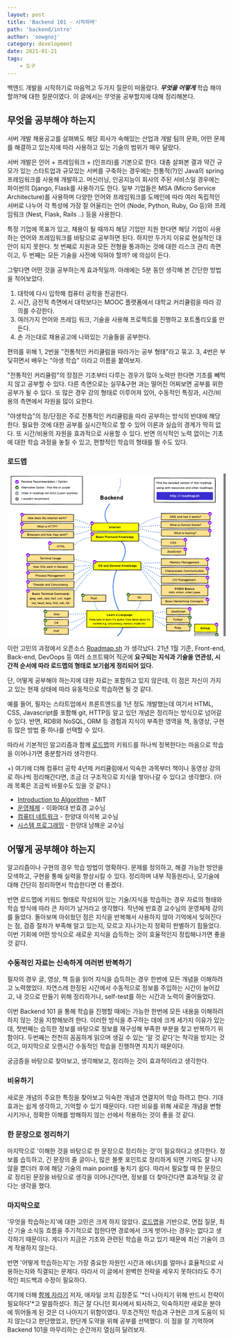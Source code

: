 ```yaml
---
layout: post
title: 'Backend 101 - 시작하며'
path: 'backend/intro'
author: 'oowgnoj'
category: development
date: 2021-01-21
tags:
    - 도구
---
```


백엔드 개발을 시작하기로 마음먹고 두가지 질문이 떠올랐다. ***무엇을 어떻게*** 학습 해야할까?에 대한 질문이였다. 이 글에서는 무엇을 공부할지에 대해 정리해본다.

## 무엇을 공부해야 하는지

서버 개발 채용공고를 살펴봐도 해당 회사가 속해있는 산업과 개발 팀의 문화, 어떤 문제를 해결하고 있는지에 따라 사용하고 있는 기술의 범위가 매우 달랐다. 

서버 개발은 언어 + 프레임워크 + (인프라)를 기본으로 한다. 대충 살펴본 결과 약간 규모가 있는 스타트업과 규모있는 서버를 구축하는 경우에는 전통적(?)인 Java의 spring 프레임워크를 사용해 개발하고. 머신러닝, 인공지능이 회사의 주된 서비스일 경우에는 파이썬의 Django, Flask를 사용하기도 한다. 일부 기업들은 MSA (Micro Service Architecture)를 사용하며 다양한 언어와 프레임워크를 도메인에 따라 여러 독립적인 서버로 나누어 각 특성에 가장 잘 어울리는 언어 (Node, Python, Ruby, Go 등)와 프레임워크 (Nest, Flask, Rails ..) 등을 사용한다.

특정 기업에 목표가 있고, 채용이 될 때까지 해당 기업만 지원 한다면 해당 기업이 사용하는 언어와 프레임워크를 바탕으로 공부하면 된다. 하지만 두가지 이유로 현실적인 대안이 되지 못한다. 첫 번째로 지원과 모든 전형을 통과하는 것에 대한 리스크 관리 측면이고, 두 번째는 모든 기술을 사전에 익혀야 할까? 에 의심이 든다.

그렇다면 어떤 것을 공부하는게 효과적일까. 아래에는 5분 동안 생각해 본 간단한 방법을 적어보았다.

1. 대학에 다시 입학해 컴퓨터 공학을 전공한다.
2. 시간, 금전적 측면에서 대학보다는 MOOC 플랫폼에서 대학교 커리큘럼을 따라 강의를 수강한다.
3. 여러가지 언어와 프레임 워크, 기술을 사용해 프로젝트를 진행하고 포트폴리오를 만든다.
4. 손 가는대로 채용공고에 나와있는 기술들을 공부한다.

편의를 위해 1, 2번을 "전통적인 커리큘럼을 따라가는 공부 형태"라고 묶고. 3, 4번은 부딪히면서 배우는 "야생 학습" 이라고 이름을 붙여보자.

"전통적인 커리큘럼"의 장점은 기초부터 다루는 경우가 많아 노력만 한다면 기초를 빼먹지 않고 공부할 수 있다. 다른 측면으로는 실무&구현 과는 떨어진 어찌보면 공부를 위한 공부가 될 수 있다. 또 많은 경우 강의 형태로 이루어져 있어, 수동적인 특징과, 시간/비용의 측면에서 자원을 많이 요한다. 

"야생학습"의 장/단점은 주로 전통적인 커리큘럼을 따라 공부하는 방식의 반대에 해당한다. 필요한 것에 대한 공부를 실시간적으로 할 수 있어 이론과 실습의 경계가 딱히 없다. 또 시간/비용의 자원을 효과적으로 사용할 수 있다. 반면 의식적인 노력 없이는 기초에 대한 학습 과정을 놓칠 수 있고, 편향적인 학습의 형태를 띌 수도 있다.

### 로드맵

![roadmap.sh](./../images/backend101/roadmap.png)

이런 고민의 과정에서 오픈소스 [Roadmap.sh](https://roadmap.sh/backend) 가 생각났다. 21년 1월 기준,  Front-end, Back-end, DevOops 등 여러 소프트웨어 직군에 **요구되는 지식과 기술을 연관성, 시간적 순서에 따라 로드맵의 형태로 보기쉽게 정리되어 있다.** 

단, 어떻게 공부해야 하는지에 대한 자료는 포함하고 있지 않은데, 이 점은 자신이 가지고 있는 현재 상태에 따라 유동적으로 학습하면 될 것 같다.

예를 들어, 필자는 스타트업에서 프론트엔드를 1년 정도 개발했는데 여기서 HTML, CSS, Javascript를 포함해 git, HTTP등 알고 있던 개념은 정리하는 방식으로 넘어갈 수 있다. 반면, RDB와 NoSQL, ORM 등 경험과 지식이 부족한 영역을 책, 동영상, 구현 등 많은 방법 중 하나를 선택할 수 있다.

따라서 기본적인 알고리즘과 함께 [로드맵](https://roadmap.sh/backend)의 키워드를 하나씩 정복한다는 마음으로 학습을 이어나가면 충분할거라 생각한다.

+) 여기에 더해 컴퓨터 공학 4년제 커리큘럼에서 익숙한 과목부터 책이나 동영상 강의로 하나씩 정리해간다면, 조금 더 구조적으로 지식을 쌓아나갈 수 있다고 생각했다. (아래 목록은 조금씩 바뀔수도 있을 것 같다.)

- [Introduction to Algorithm](https://www.youtube.com/watch?v=HtSuA80QTyo&list=PLUl4u3cNGP61Oq3tWYp6V_F-5jb5L2iHb) - MIT
- [운영체제](http://www.kocw.net/home/search/kemView.do?kemId=1046323) - 이화여대 반효경 교수님
- [컴퓨터 네트워크](http://www.kocw.net/home/cview.do?mty=p&kemId=1169634) - 한양대 이석복 교수님
- [시스템 프로그래밍](http://www.kocw.net/home/search/kemView.do?kemId=1223639&ar=relateCourse) - 한양대 남해운 교수님

## 어떻게 공부해야 하는지

알고리즘이나 구현의 경우 학습 방법이 명확하다. 문제를 정의하고, 해결 가능한 방안을 모색하고, 구현을 통해 실력을 향상시킬 수 있다. 정리하며 내부 작동원리나, 모기술에 대해 간단히 정리하면서 학습한다면 더 좋겠다.

반면 로드맵에 키워드 형태로 작성되어 있는 기술/지식을 학습하는 경우 자료의 형태와 학습 방식에 따라 큰 차이가 날거라고 생각했다. 작년에 반효경 교수님의 운영체제 강의를 들었다. 돌아보며 아쉬웠던 점은 지식을 반복해서 사용하지 않아 기억에서 잊혀진다는 점, 검증 절차가 부족해 알고 있는지, 모르고 지나가는지 정확히 판별하기 힘들었다. 이번 기회에 어떤 방식으로 새로운 지식을 습득하는 것이 효율적인지 정립해나가면 좋을 것 같다.

### 수동적인 자료는 신속하게 여러번 반복하기

필자의 경우 글, 영상, 책 등을 읽어 지식을 습득하는 경우 한번에 모든 개념을 이해하려고 노력했었다. 자연스레 한정된 시간에서 수동적으로 정보를 주입하는 시간이 늘어갔고, 내 것으로 만들기 위해 정리하거나, self-test를 하는 시간과 노력이 줄어들었다. 

이번 Backend 101 을 통해 학습을 진행할 때에는 가능한 한번에 모든 내용을 이해하려 하지 않는 것을 지향해보려 한다. 이러한 방식을 추구하는 데에 크게 세가지 이유가 있는데, 첫번째는 습득한 정보를 바탕으로 정보를 재구성해 부족한 부분을 찾고 반복하기 위함이다. 두번째는 천천히 꼼꼼하게 읽으며 생길 수 있는 '알 것 같다'는 착각을 방지는 것이고, 마지막으로 오랜시간 수동적인 학습을 진행하면 지치기 때문이다. 

궁금증을 바탕으로 찾아보고, 생각해보고, 정리하는 것이 효과적이라고 생각한다.

### 비유하기

새로운 개념의 주요한 특징을 찾아보고 익숙한 개념과 연결지어 학습 하려고 한다. 기대효과는 쉽게 생각하고, 기억할 수 있기 때문이다. 다만 비유를 위해 새로운 개념을 변형 시키거나, 정확한 이해를 방해하지 않는 선에서 적용하는 것이 좋을 것 같다.

### 한 문장으로 정리하기

마지막으로 '이해한 것을 바탕으로 한 문장으로 정리하는 것'이 필요하다고 생각한다. 정보를 습득하고, 긴 문장의 줄 글이나, 많은 블룻 포인트로 정리하게 되면 기억도 잘 나지 않을 뿐더러 후에 해당 기술의 main point를 놓치기 쉽다. 따라서 필요할 때 한 문장으로 정리된 문장을 바탕으로 생각을 이어나간다면, 정보를 더 찾아간다면 효과적일 것 같다는 생각을 했다.

### 마지막으로

'무엇을 학습하는지'에 대한 고민은 크게 하지 않았다. [로드맵](https://roadmap.sh/backend)을 기반으로, 면접 질문, 최신 기술 소식등 흐름을 주기적으로 접한다면 경로에서 크게 벗어나는 경우는 없다고 생각하기 때문이다. 게다가 지금은 기초와 관련된 학습을 하고 있기 때문에 최신 기술이 크게 작용하지 않는다.

반면 '어떻게 학습하는지'는 가장 중요한 자원인 시간과 에너지를 얼마나 효율적으로 사용하는지와 직결되는 문제다. 따라서 이 글에서 완벽한 전략을 세우지 못하더라도 주기적인 피드백과 수정이 필요하다.

여기에 더해 [함께 자라기](http://www.yes24.com/Product/Goods/67350256) 저자, 애자일 코치 김창준도 '*더 나아지기 위해 반드시 전략이 필요하다'*고 말씀하셨다. 최근 잘 다니던 회사에서 퇴사하고, 익숙하지만 새로운 분야에 뛰어들게 된 것은 더 나아지기 위함이였다. 무조건적인 학습과 구현은 크게 도움이 되지 않는다고 판단했었고, 한단계 도약을 위해 공부를 선택했다. 이 점을 잘 기억하며 Backend 101을 마무리하는 순간까지 열심히 달려보자.